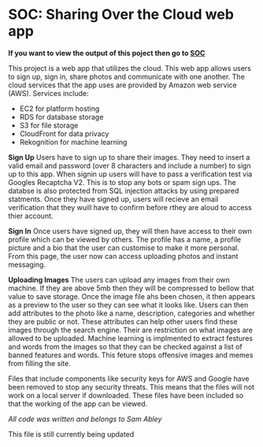 # SOC: Sharing Over the Cloud web app
**If you want to view the output of this poject then go to [SOC](http://ec2-3-8-195-243.eu-west-2.compute.amazonaws.com/SOC/)**

This project is a web app that utilizes the cloud. This web app allows users to sign up, sign in, share photos and communicate with one another. The cloud services that the app uses are provided by Amazon web service (AWS). Services include:
 - EC2 for platform hosting
 - RDS for database storage
 - S3 for file storage 
 - CloudFront for data privacy 
 - Rekognition for machine learning
 
**Sign Up**
Users have to sign up to share their images. They need to insert a valid email and password (over 8 characters and include a number) to sign up to this app. When signin up users will have to pass a verification test via Googles Recaptcha V2. This is to stop any bots or spam sign ups. The databse is also protected from SQL injection attacks by using prepared statments. Once they have signed up, users will recieve an email verification that they wuill have to confirm before rthey are aloud to access thier account.

**Sign In**
Once users have signed up, they will then have access to their own profile which can be viewed by others. The profile has a name, a profile picture and a bio that the user can customise to make it more personal. From this page, the user now can access uploading photos and instant messaging.

**Uploading Images**
The users can upload any images from their own machine. If they are above 5mb then they will be compressed to bellow that value to save storage. Once the image file ahs been chosen, it then appears as a preview to the user so they can see what it looks like. Users can then add attributes to the photo like a name, description, categories and whether they are public or not. These attributes can help other users find these images through the search engine. Their are restriction on what images are allowed to be uploaded. Machine learning is implmented to extract festures and words from the images so that they can be checked against a list of banned features and words. This feture stops offensive images and memes from filling the site.

Files that include components like security keys for AWS and Google have been removed to stop any security threats. This means that the files will not work on a local server if downloaded. These files have been included so that the working of the app can be viewed. 

*All code was written and belongs to Sam Abley*

This file is still currently being updated
